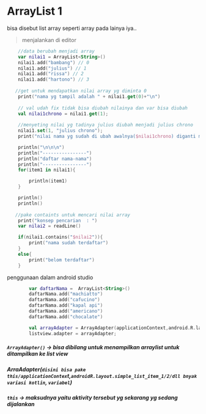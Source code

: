 # ArrayList 1
bisa disebut list array seperti array pada lainya iya..
> menjalankan di editor
```kotlin
    //data berubah menjadi array
    var nilai1 = ArrayList<String>()
    nilai1.add("bambang") // 0
    nilai1.add("julius") // 1
    nilai1.add("rissa") // 2
    nilai1.add("hartono") // 3
    
   //get untuk mendapatkan nilai array yg diminta 0
    print("nama yg tampil adalah " + nilai1.get(0)+"\n")
    
    // val udah fix tidak bisa diubah nilainya dan var bisa diubah
    val nilai1chrono = nilai1.get(1);
    
    //menyeting nilai yg tadinya julius diubah menjadi julius chrono
    nilai1.set(1, "julius chrono");
    print("nilai nama yg sudah di ubah awalnya($nilai1chrono) diganti menjadi -> ${nilai1.get(1)} ")

    println("\n\n\n")
    println("----------------")
    println("daftar nama-nama")
    println("----------------")
    for(item1 in nilai1){

        println(item1)
    }

    println()
    println()
    
   //pake containts untuk mencari nilai array
    print("konsep pencarian  : ")
    var nilai2 = readLine()

    if(nilai1.contains("$nilai2")){
        print("nama sudah terdaftar")
    }
    else{
        print("belom terdaftar")
    }
```
penggunaan dalam android studio
```kotlin
        var daftarNama =  ArrayList<String>()
        daftarNama.add("machiatto")
        daftarNama.add("cafucino")
        daftarNama.add("kapal api")
        daftarNama.add("americano")
        daftarNama.add("chocalate")

        val arrayAdapter = ArrayAdapter(applicationContext,android.R.layout.simple_list_item_1,daftarNama)
        listview.adapter = arrayAdapter;
```
##### `ArrayAdapter()` -> bisa dibilang untuk menampilkan arraylist untuk ditampilkan ke list view
##### ArraAdapter(`disini bisa pake this/applicationContex`t,`androidR.layout.simple_list_item_1/2/dll bnyak variasi kotlin`, `variabel`)
##### `this` -> maksudnya yaitu aktivity tersebut yg sekarang yg sedang dijalankan


